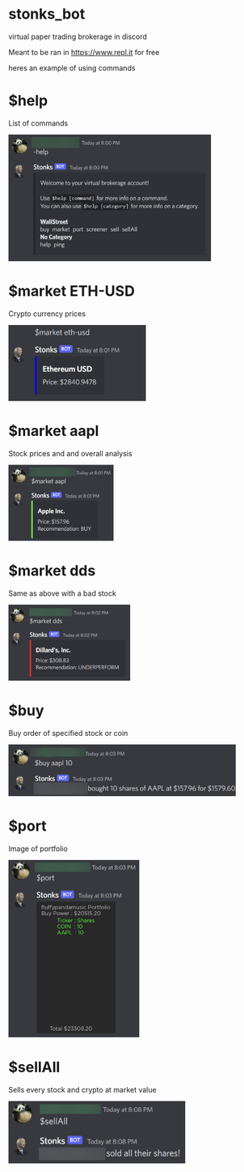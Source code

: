 # stonks_bot
virtual paper trading brokerage in discord

Meant to be ran in https://www.repl.it for free

heres an example of using commands

# $help 
List of commands

<img src="https://github.com/aimarket/stonks_bot/blob/main/examples/help.png?raw=true" alt="alt text" title="image Title" height="250"/>

# $market ETH-USD
Crypto currency prices

<img src="https://github.com/aimarket/stonks_bot/blob/main/examples/market1.png?raw=true" alt="alt text" title="image Title" height="150"/>

# $market aapl
Stock prices and and overall analysis

<img src="https://github.com/aimarket/stonks_bot/blob/main/examples/market2.png?raw=true" alt="alt text" title="image Title" height="150"/>

# $market dds
Same as above with a bad stock

<img src="https://github.com/aimarket/stonks_bot/blob/main/examples/market3.png?raw=true" alt="alt text" title="image Title" height="150"/>

# $buy
Buy order of specified stock or coin

<img src="https://github.com/aimarket/stonks_bot/blob/main/examples/buy.png?raw=true" alt="alt text" title="image Title" width="450"/>

# $port
Image of portfolio

<img src="https://github.com/aimarket/stonks_bot/blob/main/examples/port.png?raw=true" alt="alt text" title="image Title" height="350"/>

# $sellAll
Sells every stock and crypto at market value

<img src="https://github.com/aimarket/stonks_bot/blob/main/examples/sellAll.png?raw=true" alt="alt text" title="image Title" width="350"/>
